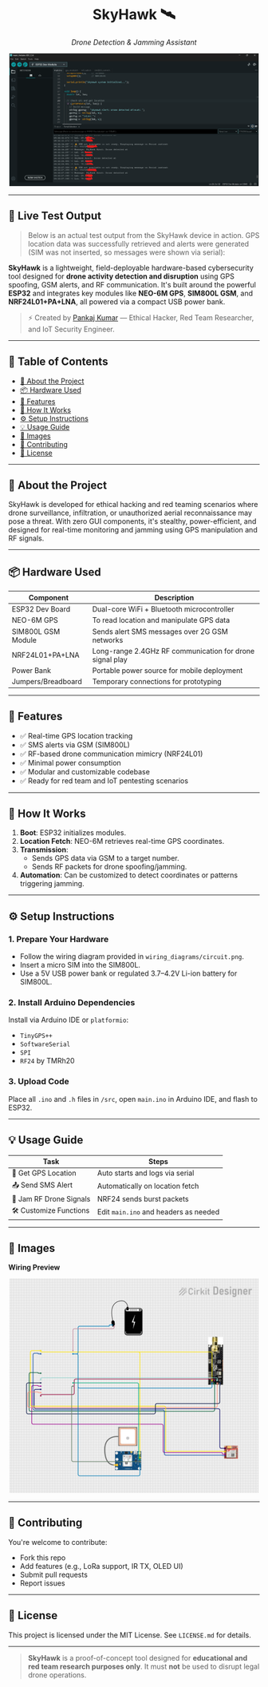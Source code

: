 
<h1 align="center">SkyHawk 🛰️</h1>

<p align="center"><i>Drone Detection & Jamming Assistant</i></p>

<p align="center">
  <img src="./wiring_diagrams/Test_result.png" alt="SkyHawk Test Result" width="500"/>
</p>

---

## 📡 Live Test Output

> Below is an actual test output from the SkyHawk device in action. GPS location data was successfully retrieved and alerts were generated (SIM was not inserted, so messages were shown via serial):



**SkyHawk** is a lightweight, field-deployable hardware-based cybersecurity tool designed for **drone activity detection and disruption** using GPS spoofing, GSM alerts, and RF communication. It's built around the powerful **ESP32** and integrates key modules like **NEO-6M GPS**, **SIM800L GSM**, and **NRF24L01+PA+LNA**, all powered via a compact USB power bank.

> ⚡️ Created by [Pankaj Kumar](mailto:pankajmouryax0@gmail.com) — Ethical Hacker, Red Team Researcher, and IoT Security Engineer.

---

## 🧠 Table of Contents

- [🔭 About the Project](#about-the-project)
- [📦 Hardware Used](#hardware-used)
- [🎯 Features](#features)
- [📡 How It Works](#how-it-works)
- [⚙️ Setup Instructions](#setup-instructions)
- [💡 Usage Guide](#usage-guide)
- [📸 Images](#images)
- [🤝 Contributing](#contributing)
- [📜 License](#license)

---

## 🔭 About the Project

SkyHawk is developed for ethical hacking and red teaming scenarios where drone surveillance, infiltration, or unauthorized aerial reconnaissance may pose a threat. With zero GUI components, it's stealthy, power-efficient, and designed for real-time monitoring and jamming using GPS manipulation and RF signals.

---

## 📦 Hardware Used

| Component              | Description                                             |
|------------------------|---------------------------------------------------------|
| ESP32 Dev Board        | Dual-core WiFi + Bluetooth microcontroller              |
| NEO-6M GPS             | To read location and manipulate GPS data                |
| SIM800L GSM Module     | Sends alert SMS messages over 2G GSM networks           |
| NRF24L01+PA+LNA        | Long-range 2.4GHz RF communication for drone signal play |
| Power Bank             | Portable power source for mobile deployment             |
| Jumpers/Breadboard     | Temporary connections for prototyping                   |

---

## 🎯 Features

- ✅ Real-time GPS location tracking
- ✅ SMS alerts via GSM (SIM800L)
- ✅ RF-based drone communication mimicry (NRF24L01)
- ✅ Minimal power consumption
- ✅ Modular and customizable codebase
- ✅ Ready for red team and IoT pentesting scenarios


---

## 📡 How It Works

1. **Boot**: ESP32 initializes modules.
2. **Location Fetch**: NEO-6M retrieves real-time GPS coordinates.
3. **Transmission**:
    - Sends GPS data via GSM to a target number.
    - Sends RF packets for drone spoofing/jamming.
4. **Automation**: Can be customized to detect coordinates or patterns triggering jamming.

---

## ⚙️ Setup Instructions

### 1. **Prepare Your Hardware**
- Follow the wiring diagram provided in `wiring_diagrams/circuit.png`.
- Insert a micro SIM into the SIM800L.
- Use a 5V USB power bank or regulated 3.7–4.2V Li-ion battery for SIM800L.

### 2. **Install Arduino Dependencies**

Install via Arduino IDE or `platformio`:
- `TinyGPS++`
- `SoftwareSerial`
- `SPI`
- `RF24` by TMRh20

### 3. **Upload Code**
Place all `.ino` and `.h` files in `/src`, open `main.ino` in Arduino IDE, and flash to ESP32.

---

## 💡 Usage Guide

| Task                       | Steps |
|----------------------------|-------|
| 📍 Get GPS Location        | Auto starts and logs via serial |
| 📤 Send SMS Alert          | Automatically on location fetch |
| 📶 Jam RF Drone Signals    | NRF24 sends burst packets |
| 🛠️ Customize Functions     | Edit `main.ino` and headers as needed |

---

## 📸 Images

**Wiring Preview**  
<p align="center">
  <img src="./wiring_diagrams/SkyHawk.png" alt="SkyHawk Circuit" width="500"/>
</p>

---
## 🤝 Contributing

You're welcome to contribute:

- Fork this repo
- Add features (e.g., LoRa support, IR TX, OLED UI)
- Submit pull requests
- Report issues

---

## 📜 License

This project is licensed under the MIT License. See `LICENSE.md` for details.

---

> **SkyHawk** is a proof-of-concept tool designed for **educational and red team research purposes only**. It must **not** be used to disrupt legal drone operations.
